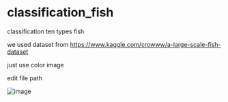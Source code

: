 # classification_fish
classification ten types fish


we used dataset from https://www.kaggle.com/crowww/a-large-scale-fish-dataset 

just use color image

edit file path 

![image](https://user-images.githubusercontent.com/81897022/121646525-61ef1980-cad0-11eb-89ef-c4ffc59046b9.png)
